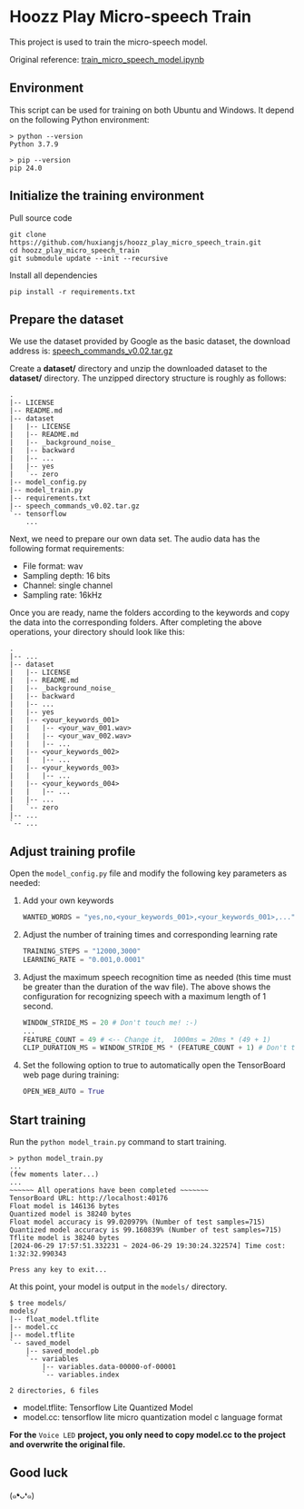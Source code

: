 # Hoozz Play Micro-speech Train
This project is used to train the micro-speech model.

Original reference: [train_micro_speech_model.ipynb](https://github.com/tensorflow/tflite-micro/blob/main/tensorflow/lite/micro/examples/micro_speech/train/train_micro_speech_model.ipynb)

## Environment

This script can be used for training on both Ubuntu and Windows. It depend on the following Python environment:
```shell
> python --version
Python 3.7.9

> pip --version
pip 24.0
```

## Initialize the training environment

Pull source code
```shell
git clone https://github.com/huxiangjs/hoozz_play_micro_speech_train.git
cd hoozz_play_micro_speech_train
git submodule update --init --recursive
```

Install all dependencies
```shell
pip install -r requirements.txt
```

## Prepare the dataset

We use the dataset provided by Google as the basic dataset, the download address is: [speech_commands_v0.02.tar.gz](https://storage.googleapis.com/download.tensorflow.org/data/speech_commands_v0.02.tar.gz)


Create a **dataset/** directory and unzip the downloaded dataset to the **dataset/**  directory. The unzipped directory structure is roughly as follows:
```shell
.
|-- LICENSE
|-- README.md
|-- dataset
|   |-- LICENSE
|   |-- README.md
|   |-- _background_noise_
|   |-- backward
|   |-- ...
|   |-- yes
|   `-- zero
|-- model_config.py
|-- model_train.py
|-- requirements.txt
|-- speech_commands_v0.02.tar.gz
`-- tensorflow
    ...
```

Next, we need to prepare our own data set. The audio data has the following format requirements:
* File format: wav
* Sampling depth: 16 bits
* Channel: single channel
* Sampling rate: 16kHz

Once you are ready, name the folders according to the keywords and copy the data into the corresponding folders. After completing the above operations, your directory should look like this:
```shell
.
|-- ...
|-- dataset
|   |-- LICENSE
|   |-- README.md
|   |-- _background_noise_
|   |-- backward
|   |-- ...
|   |-- yes
|   |-- <your_keywords_001>
|   |   |-- <your_wav_001.wav>
|   |   |-- <your_wav_002.wav>
|   |   |-- ...
|   |-- <your_keywords_002>
|   |   |-- ...
|   |-- <your_keywords_003>
|   |   |-- ...
|   |-- <your_keywords_004>
|   |   |-- ...
|   |-- ...
|   `-- zero
|-- ...
`-- ...
```

## Adjust training profile

Open the `model_config.py` file and modify the following key parameters as needed:

1. Add your own keywords
   ```python
   WANTED_WORDS = "yes,no,<your_keywords_001>,<your_keywords_001>,..."
   ```

2. Adjust the number of training times and corresponding learning rate
   ```python
   TRAINING_STEPS = "12000,3000"
   LEARNING_RATE = "0.001,0.0001"
   ```

3. Adjust the maximum speech recognition time as needed (this time must be greater than the duration of the wav file). The above shows the configuration for recognizing speech with a maximum length of 1 second.
   ```python
   WINDOW_STRIDE_MS = 20 # Don't touch me! :-)
   ...
   FEATURE_COUNT = 49 # <-- Change it,  1000ms = 20ms * (49 + 1)
   CLIP_DURATION_MS = WINDOW_STRIDE_MS * (FEATURE_COUNT + 1) # Don't touch
   ```

4. Set the following option to true to automatically open the TensorBoard web page during training:
   ```python
   OPEN_WEB_AUTO = True
   ```

## Start training

Run the `python model_train.py` command to start training.
```shell
> python model_train.py
...
(few moments later...)
...
~~~~~~ All operations have been completed ~~~~~~~
TensorBoard URL: http://localhost:40176
Float model is 146136 bytes
Quantized model is 38240 bytes
Float model accuracy is 99.020979% (Number of test samples=715)
Quantized model accuracy is 99.160839% (Number of test samples=715)
Tflite model is 38240 bytes
[2024-06-29 17:57:51.332231 ~ 2024-06-29 19:30:24.322574] Time cost: 1:32:32.990343

Press any key to exit...
```

At this point, your model is output in the `models/` directory.
```shell
$ tree models/
models/
|-- float_model.tflite
|-- model.cc
|-- model.tflite
`-- saved_model
    |-- saved_model.pb
    `-- variables
        |-- variables.data-00000-of-00001
        `-- variables.index

2 directories, 6 files
```

* model.tflite: Tensorflow Lite Quantized Model
* model.cc: tensorflow lite micro quantization model c language format

**For the** `Voice LED` **project, you only need to copy model.cc to the project and overwrite the original file.**


## Good luck

(๑❛ᴗ❛๑)
